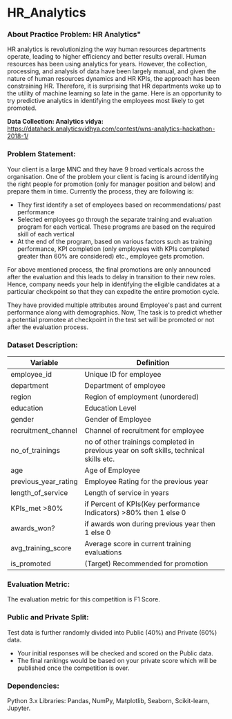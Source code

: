 
# HR_Analytics

### About Practice Problem: HR Analytics"
HR analytics is revolutionizing the way human resources departments operate, leading to higher efficiency and better results overall. Human resources has been using analytics for years. However, the collection, processing, and analysis of data have been largely manual, and given the nature of human resources dynamics and HR KPIs, the approach has been constraining HR. Therefore, it is surprising that HR departments woke up to the utility of machine learning so late in the game. Here is an opportunity to try predictive analytics in identifying the employees most likely to get promoted.

**Data Collection: Analytics vidya:** https://datahack.analyticsvidhya.com/contest/wns-analytics-hackathon-2018-1/

### Problem Statement: 
Your client is a large MNC and they have 9 broad verticals across the organisation. One of the problem your client is facing is around identifying the right people for promotion (only for manager position and below) and prepare them in time. Currently the process, they are following is:

- They first identify a set of employees based on recommendations/ past performance
- Selected employees go through the separate training and evaluation program for each vertical. These programs are based on the required skill of each vertical
- At the end of the program, based on various factors such as training performance, KPI completion (only employees with KPIs completed greater than 60% are considered) etc., employee gets promotion.
  
For above mentioned process, the final promotions are only announced after the evaluation and this leads to delay in transition to their new roles. Hence, company needs your help in identifying the eligible candidates at a particular checkpoint so that they can expedite the entire promotion cycle. 

They have provided multiple attributes around Employee's past and current performance along with demographics. Now, The task is to predict whether a potential promotee at checkpoint in the test set will be promoted or not after the evaluation process.

 

### Dataset Description:
| Variable	| Definition |
|--|--|
| employee_id	| Unique ID for employee | 
| department	| Department of employee |
| region	| Region of employment (unordered) |
| education |	Education Level |
| gender | Gender of Employee |
| recruitment_channel	| Channel of recruitment for employee |
| no_of_trainings	| no of other trainings completed in previous year on soft skills, technical skills etc. |
| age	| Age of Employee |
| previous_year_rating | Employee Rating for the previous year |
| length_of_service	| Length of service in years |
| KPIs_met >80%	| if Percent of KPIs(Key performance Indicators) >80% then 1 else 0 |
| awards_won?	 | if awards won during previous year then 1 else 0 |
| avg_training_score	| Average score in current training evaluations |
| is_promoted	| (Target) Recommended for promotion |
 
### Evaluation Metric:
The evaluation metric for this competition is F1 Score.

### Public and Private Split:
Test data is further randomly divided into Public (40%) and Private (60%) data.

- Your initial responses will be checked and scored on the Public data.
- The final rankings would be based on your private score which will be published once the competition is over.

### Dependencies:
Python 3.x Libraries: Pandas, NumPy, Matplotlib, Seaborn, Scikit-learn, Jupyter.
